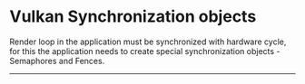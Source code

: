 # Vulkan Synchronization objects

Render loop in the application must be synchronized with hardware cycle, for this the application needs to create special synchronization objects - Semaphores and Fences.

---
